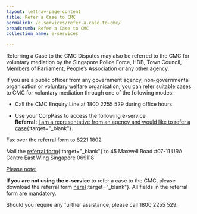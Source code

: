 ```yaml
---
layout: leftnav-page-content
title: Refer a Case to CMC
permalink: /e-services/refer-a-case-to-cmc/
breadcrumb: Refer a Case to CMC
collection_name: e-services

---
```


Referring a Case to the CMC
Disputes may also be referred to the CMC for voluntary mediation by the Singapore Police Force, HDB, Town Council, Members of Parliament, People’s Association or any other agency.

If you are a public officer from any government agency, non-governmental organisation or voluntary welfare organisation, you can refer suitable cases to CMC for voluntary mediation through one of the following modes:-

* Call the CMC Enquiry Line at 1800 2255 529 during office hours 

* Use your CorpPass to access the following e-service <br>**Referral:** [I am a representative from an agency and would like to refer a case](https://saml.corppass.gov.sg/cpauth/login/eservlogin?URL=%2FFIM%2Fsps%2FCorpIDPFed%2Fsaml20%2Flogininitial%3FRequestBinding%3DHTTPArtifact%26ResponseBinding%3DHTTPArtifact%26PartnerId%3Dhttps%253a%252f%252fwww.mlaw.gov.sg%252feservices%252fcmc%252fSAML%252fCP%252f%26NameIdFormat%3DEmail%26esrvcID%3DMLAW-ESVC-CP%26Target%3DPages%252fCMU%252fCorpPass.aspx%253freturnurlpage%253dreferral-registration&TAM_OP=login){:target="_blank"}.

Fax over the referral form to 6221 1802

Mail the [referral form](/files/MandatoryInformation.pdf/){:target="_blank"} to 45 Maxwell Road #07-11 URA Centre East Wing Singapore 069118
 
<u>Please note:</u>

**If you are not using the e-service** to refer a case to the CMC, please download the referral form [here](/files/MandatoryInformation.pdf/){:target="_blank"}. All fields in the referral form are mandatory.

Should you require any further assistance, please call 1800 2255 529. 
